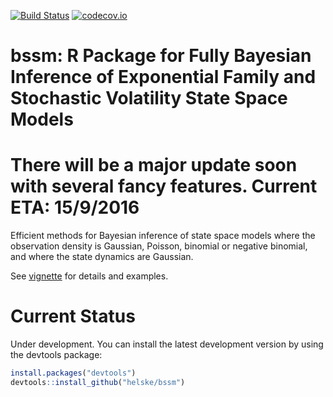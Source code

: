 [![Build Status](https://travis-ci.org/helske/bssm.png?branch=master)](https://travis-ci.org/helske/bssm)
[![codecov.io](http://codecov.io/github/helske/bssm/coverage.svg?branch=master)](http://codecov.io/github/helske/bssm?branch=master)

bssm: R Package for Fully Bayesian Inference of Exponential Family and Stochastic Volatility State Space Models
==========================================================================

There will be a major update soon with several fancy features. Current ETA: 15/9/2016
======================================================================================

Efficient methods for Bayesian inference of state space models where the observation density is Gaussian, Poisson, binomial or negative binomial, and where the state dynamics are Gaussian.

See [vignette](http://helske.github.io/pdfs/bssm.pdf) for details and examples.

Current Status
==========================================================================
Under development. You can install the latest development version by using the devtools package:

```R
install.packages("devtools")
devtools::install_github("helske/bssm")
```

